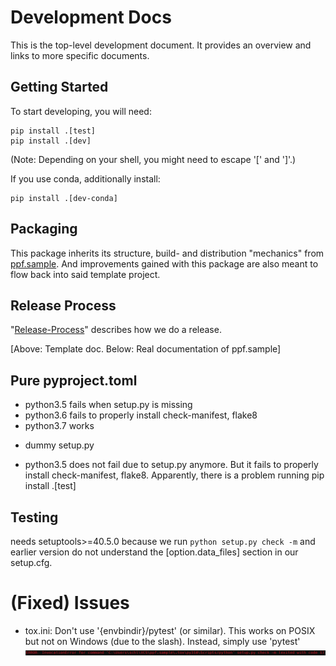 # Development Docs

This is the top-level development document. It provides an overview and links
to more specific documents.


## Getting Started

To start developing, you will need:

```
pip install .[test]
pip install .[dev]
```

(Note: Depending on your shell, you might need to escape '[' and ']'.)

If you use conda, additionally install:

```
pip install .[dev-conda]
```


## Packaging

This package inherits its structure, build- and distribution "mechanics"
from [ppf.sample](https://github.com/adrianschlatter/ppf.sample). And
improvements gained with this package are also meant to flow back into said
template project.


## Release Process

"[Release-Process](./release-process.md)" describes how we do a release.


[Above: Template doc. Below: Real documentation of ppf.sample]


## Pure pyproject.toml

* python3.5 fails when setup.py is missing
* python3.6 fails to properly install check-manifest, flake8
* python3.7 works

+ dummy setup.py

* python3.5 does not fail due to setup.py anymore. But it fails to properly
  install check-manifest, flake8. Apparently, there is a problem running
  pip install .\[test\]


## Testing

needs setuptools>=40.5.0 because we run `python setup.py check -m` and
earlier version do not understand the [option.data_files] section in
our setup.cfg.


# (Fixed) Issues

* tox.ini: Don't use '{envbindir}/pytest' (or similar). This works on
           POSIX but not on Windows (due to the slash).
           Instead, simply use 'pytest'
  ![envbindir problem on windows](../imgs/envbindir_issue.png)
